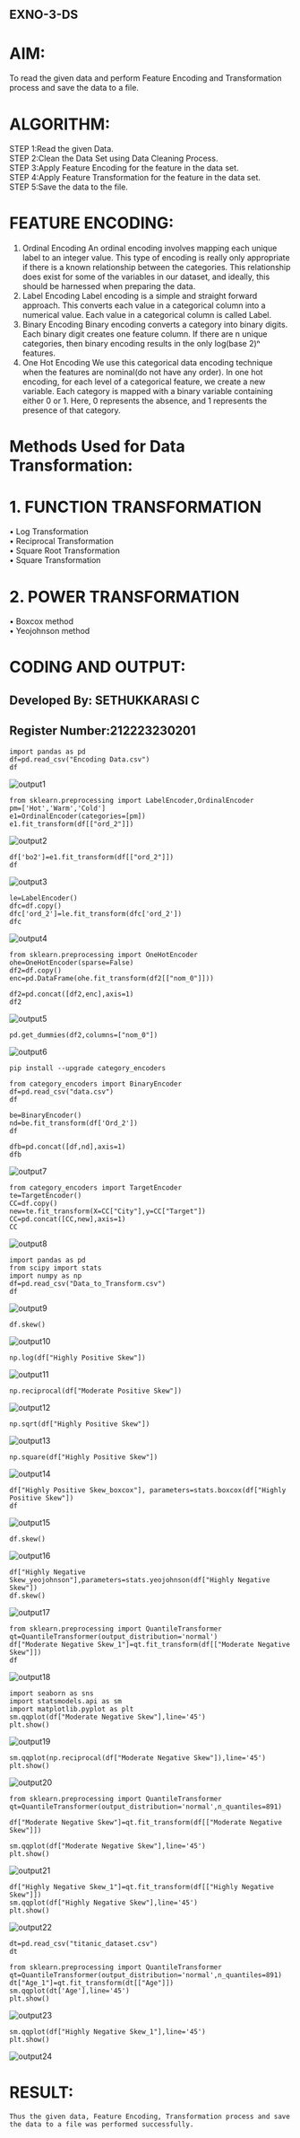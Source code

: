 ## EXNO-3-DS

# AIM:
To read the given data and perform Feature Encoding and Transformation process and save the data to a file.

# ALGORITHM:
STEP 1:Read the given Data.<br>
STEP 2:Clean the Data Set using Data Cleaning Process.<br>
STEP 3:Apply Feature Encoding for the feature in the data set.<br>
STEP 4:Apply Feature Transformation for the feature in the data set.<br>
STEP 5:Save the data to the file.

# FEATURE ENCODING:
1. Ordinal Encoding
An ordinal encoding involves mapping each unique label to an integer value. This type of encoding is really only appropriate if there is a known relationship between the categories. This relationship does exist for some of the variables in our dataset, and ideally, this should be harnessed when preparing the data.
2. Label Encoding
Label encoding is a simple and straight forward approach. This converts each value in a categorical column into a numerical value. Each value in a categorical column is called Label.
3. Binary Encoding
Binary encoding converts a category into binary digits. Each binary digit creates one feature column. If there are n unique categories, then binary encoding results in the only log(base 2)ⁿ features.
4. One Hot Encoding
We use this categorical data encoding technique when the features are nominal(do not have any order). In one hot encoding, for each level of a categorical feature, we create a new variable. Each category is mapped with a binary variable containing either 0 or 1. Here, 0 represents the absence, and 1 represents the presence of that category.

# Methods Used for Data Transformation:
  # 1. FUNCTION TRANSFORMATION
• Log Transformation<br>
• Reciprocal Transformation<br>
• Square Root Transformation<br>
• Square Transformation
  # 2. POWER TRANSFORMATION
• Boxcox method<br>
• Yeojohnson method

# CODING AND OUTPUT:
  <h2>Developed By: SETHUKKARASI C</h2>
  <h2>Register Number:212223230201</h2>

  ```
  import pandas as pd
  df=pd.read_csv("Encoding Data.csv")
  df
  ```

  ![output1](/o1.png)

  ```
  from sklearn.preprocessing import LabelEncoder,OrdinalEncoder
  pm=['Hot','Warm','Cold']
  e1=OrdinalEncoder(categories=[pm])
  e1.fit_transform(df[["ord_2"]])
  ```

  ![output2](/o2.png)

  ```
  df['bo2']=e1.fit_transform(df[["ord_2"]])
  df
  ```

  ![output3](/o3.png)

  ```
  le=LabelEncoder()
  dfc=df.copy()
  dfc['ord_2']=le.fit_transform(dfc['ord_2'])
  dfc
  ```

  ![output4](/o4.png)

  ```
  from sklearn.preprocessing import OneHotEncoder
  ohe=OneHotEncoder(sparse=False)
  df2=df.copy()
  enc=pd.DataFrame(ohe.fit_transform(df2[["nom_0"]]))
  ```

  ```
  df2=pd.concat([df2,enc],axis=1)
  df2
  ```

  ![output5](/o5.png)

  ```
  pd.get_dummies(df2,columns=["nom_0"])
  ```

  ![output6](/o6.png)

  ```
  pip install --upgrade category_encoders
  ```

  ```
  from category_encoders import BinaryEncoder
  df=pd.read_csv("data.csv")
  df
  ```

  ```
  be=BinaryEncoder()
  nd=be.fit_transform(df['Ord_2'])
  df
  ```

  ```
  dfb=pd.concat([df,nd],axis=1)
  dfb
  ```

  ![output7](/o7.png)

  ```
  from category_encoders import TargetEncoder
  te=TargetEncoder()
  CC=df.copy()
  new=te.fit_transform(X=CC["City"],y=CC["Target"])
  CC=pd.concat([CC,new],axis=1)
  CC
  ```

  ![output8](/o8.png)

  ```
  import pandas as pd
  from scipy import stats
  import numpy as np
  df=pd.read_csv("Data_to_Transform.csv")
  df
  ```

  ![output9](/o9.png)

  ```
  df.skew()
  ```

  ![output10](/o10.png)

  ```
  np.log(df["Highly Positive Skew"])
  ```

  ![output11](/o11.png)

  ```
  np.reciprocal(df["Moderate Positive Skew"])
  ```

  ![output12](/o12.png)

  ```
  np.sqrt(df["Highly Positive Skew"])
  ```

  ![output13](/o13.png)

  ```
  np.square(df["Highly Positive Skew"])
  ```

  ![output14](/o14.png)

  ```
  df["Highly Positive Skew_boxcox"], parameters=stats.boxcox(df["Highly Positive Skew"])
  df
  ```

  ![output15](/o15.png)

  ```
  df.skew()
  ```

  ![output16](/o16.png)

  ```
  df["Highly Negative Skew_yeojohnson"],parameters=stats.yeojohnson(df["Highly Negative Skew"])
  df.skew()
  ```

  ![output17](/o17.png)

  ```
  from sklearn.preprocessing import QuantileTransformer
  qt=QuantileTransformer(output_distribution='normal')
  df["Moderate Negative Skew_1"]=qt.fit_transform(df[["Moderate Negative Skew"]])
  df
  ```

  ![output18](/o18.png)

  ```
  import seaborn as sns
  import statsmodels.api as sm
  import matplotlib.pyplot as plt
  sm.qqplot(df["Moderate Negative Skew"],line='45')
  plt.show()
  ```

  ![output19](/o19.png)

  ```
  sm.qqplot(np.reciprocal(df["Moderate Negative Skew"]),line='45')
  plt.show()
  ```

  ![output20](/o20.png)

  ```
  from sklearn.preprocessing import QuantileTransformer
  qt=QuantileTransformer(output_distribution='normal',n_quantiles=891)

  df["Moderate Negative Skew"]=qt.fit_transform(df[["Moderate Negative Skew"]])

  sm.qqplot(df["Moderate Negative Skew"],line='45')
  plt.show()
  ```

  ![output21](/o21.png)

  ```
  df["Highly Negative Skew_1"]=qt.fit_transform(df[["Highly Negative Skew"]])
  sm.qqplot(df["Highly Negative Skew"],line='45')
  plt.show()
  ```

  ![output22](/o22.png)
  
  ```
  dt=pd.read_csv("titanic_dataset.csv")
  dt
  ```

  ```
  from sklearn.preprocessing import QuantileTransformer
  qt=QuantileTransformer(output_distribution='normal',n_quantiles=891)
  dt["Age_1"]=qt.fit_transform(dt[["Age"]])
  sm.qqplot(dt['Age'],line='45') 
  plt.show()
  ```

  ![output23](/o23.png)

  ```
  sm.qqplot(df["Highly Negative Skew_1"],line='45')
  plt.show()
  ```

  ![output24](/o24.png)



# RESULT:
    Thus the given data, Feature Encoding, Transformation process and save the data to a file was performed successfully.

       
